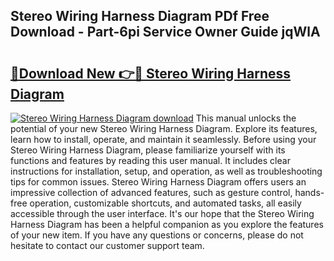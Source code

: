 ## Stereo Wiring Harness Diagram PDf Free Download - Part-6pi Service Owner Guide jqWlA

# <h2><a href="http://dfp9pj.blite.top/?on=Stereo+Wiring+Harness+Diagram">🔗Download New 👉🔴 Stereo Wiring Harness Diagram</a></h2>

[![Stereo Wiring Harness Diagram download](https://i.imgur.com/lujVjoI.png)](http://dfp9pj.blite.top/?on=Stereo+Wiring+Harness+Diagram)
This manual unlocks the potential of your new Stereo Wiring Harness Diagram. Explore its features, learn how to install, operate, and maintain it seamlessly. Before using your Stereo Wiring Harness Diagram, please familiarize yourself with its functions and features by reading this user manual. It includes clear instructions for installation, setup, and operation, as well as troubleshooting tips for common issues. Stereo Wiring Harness Diagram offers users an impressive collection of advanced features, such as gesture control, hands-free operation, customizable shortcuts, and automated tasks, all easily accessible through the user interface. It's our hope that the Stereo Wiring Harness Diagram has been a helpful companion as you explore the features of your new item. If you have any questions or concerns, please do not hesitate to contact our customer support team.
